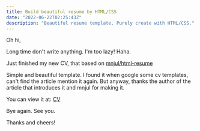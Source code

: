 ```yaml
---
title: Build beautiful resume by HTML/CSS
date: "2022-06-22T02:25:43Z"
description: "Beautiful resume template. Purely create with HTML/CSS."
---
```


Oh hi,

Long time don't write anything. I'm too lazy! Haha.

Just finished my new CV, that based on [mnjul/html-resume](https://github.com/mnjul/html-resume)

Simple and beautiful template. I found it when google some cv templates, can't find the article mention it again. But anyway, thanks the author of the article that introduces it and mnjul for making it.

You can view it at: [CV](https://thanhdac.com/cv/resume.pdf)

Bye again. See you.

Thanks and cheers!
